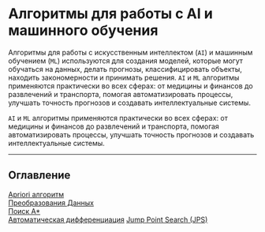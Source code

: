 # Алгоритмы для работы с AI и машинного обучения

Алгоритмы для работы с искусственным интеллектом (`AI`) и машинным обучением (`ML`) используются для создания моделей, которые могут обучаться на данных, делать прогнозы, классифицировать объекты, находить закономерности и принимать решения. `AI` и `ML` алгоритмы применяются практически во всех сферах: от медицины и финансов до развлечений и транспорта, помогая автоматизировать процессы, улучшать точность прогнозов и создавать интеллектуальные системы.

`AI` и `ML` алгоритмы применяются практически во всех сферах: от медицины и финансов до развлечений и транспорта, помогая автоматизировать процессы, улучшать точность прогнозов и создавать интеллектуальные системы.

---

## Оглавление

[Apriori алгоритм](apriori_algorithm.md)  
[Преобразования Данных](data_transformations.md)  
[Поиск A*](astar.md)  
[Автоматическая дифференциация](automatic_differentiation.md)
[Jump Point Search (JPS)](jump_point_search.md)
